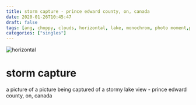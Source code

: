 ```yaml
---
title: storm capture - prince edward county, on, canada
date: 2020-01-26T10:45:47
draft: false
tags: [ang, choppy, clouds, horizontal, lake, monochrom, photo moment,prince edward county,on, canada]
categories: ["singles"]
---
```

![horizontal](/p/sbr-20200126-0035.jpg)
<!--more-->
# storm capture
a picture of a picture being captured of a stormy lake view - prince edward county, on, canada
